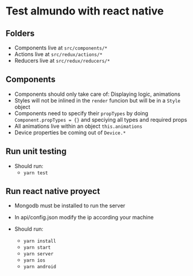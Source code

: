 # Test almundo with react native

## Folders

* Components live at `src/components/*`
* Actions live at `src/redux/actions/*`
* Reducers live at `src/redux/reducers/*`

## Components

* Components should only take care of: Displaying logic, animations
* Styles will not be inlined in the `render` funcion but will be in a `Style` object
* Components need to specify their `propTypes` by doing `Component.propTypes = {}` and speciying all types and required props
* All animations live within an object `this.animations`
* Device properties be coming out of `Device.*`

## Run unit testing

* Should run:
  * `yarn test`

## Run react native proyect

* Mongodb must be installed to run the server
* In api/config.json modify the ip according your machine

* Should run:
  * `yarn install`
  * `yarn start`
  * `yarn server`
  * `yarn ios`
  * `yarn android`
